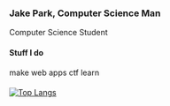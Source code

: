 ### Jake Park, Computer Science Man

Computer Science Student 

#### Stuff I do
make web apps
ctf
learn

  
####

[![Top Langs](https://github-readme-stats.vercel.app/api/top-langs/?username=jp0x1)](https://github.com/3dgyGamer/github-readme-stats)
